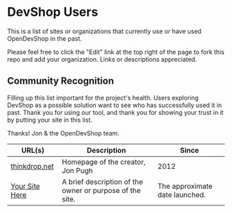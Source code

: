 # DevShop Users

This is a list of sites or organizations that currently use or have used OpenDevShop in the past.

Please feel free to click the "Edit" link at the top right of the page to fork this repo and add your organization. Links or descriptions appreciated.

## Community Recognition

Filling up this list important for the project's health. Users exploring DevShop as a possible solution want to see
who has successfully used it in past. Thank you for using our tool, and thank you for showing your trust in it by
putting your site in this list.

Thanks!
Jon & the OpenDevShop team.

| URL(s)         | Description |  Since   |
| -------------- | ----------- | -------- |
| [thinkdrop.net](https://thinkdrop.net)  | Homepage of the creator, Jon Pugh | 2012
| [Your Site Here](https://yoururl)  |  A brief description of the owner or purpose of the site.      | The approximate date launched.  |
